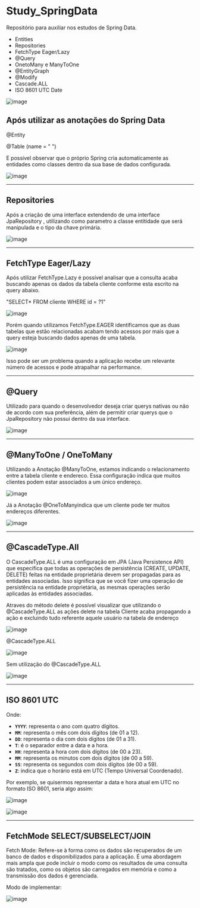 # Study_SpringData
Repositório para auxiliar nos estudos de Spring Data.

-  Entities
-  Repositories
-  FetchType Eager/Lazy
-  @Query
-  OnetoMany e ManyToOne
-  @EntityGraph
-  @Modify
-  Cascade.ALL
-  ISO 8601 UTC Date

![image](https://github.com/Viniciusalves16/Study_SpringData/assets/103587422/c3e12a51-6279-46e8-9737-c93b171bdae8)

Após utilizar as anotações do Spring Data 
-----------------------------------------
@Entity

@Table (name = " ")

E possível observar que o próprio Spring cria automaticamente as entidades como classes dentro da sua base de dados configurada.

![image](https://github.com/Viniciusalves16/Study_SpringData/assets/103587422/85e28f96-3e0f-456f-8400-e162f675bad7)

-------------
Repositories 
--------------
Após a criação de uma interface extendendo de uma interface JpaRepository , utilizando como parametro a classe entitidade que será manipulada e o tipo da chave primária.

![image](https://github.com/Viniciusalves16/Study_SpringData/assets/103587422/834674ed-beaa-4dd9-af21-786d4f9ba9ad)

--------------------
FetchType Eager/Lazy
---------------------
Após utilizar FetchType.Lazy é possível analisar que a consulta acaba buscando apenas os dados da tabela cliente conforme esta escrito na query abaixo.

"SELECT* FROM cliente WHERE id = ?1"

![image](https://github.com/Viniciusalves16/Study_SpringData/assets/103587422/41fa5253-88e3-4ba6-9a0d-16964373c64f)

Porém quando utilizamos FetchType.EAGER identificamos que as duas tabelas que estão relacionadas acabam tendo acessos por mais que a query esteja buscando dados apenas de uma tabela.

![image](https://github.com/Viniciusalves16/Study_SpringData/assets/103587422/15265a4f-e3cd-43b6-b9a6-4dc2657301df)

Isso pode ser um problema quando a aplicação recebe um relevante número de acessos e pode atrapalhar na performance.

--------------------
@Query
---------------------
Utilizado para quando o desenvolvedor deseja criar querys nativas ou não de acordo com sua preferência, além de permitir criar querys que o JpaRepository não possui dentro da sua interface.

![image](https://github.com/Viniciusalves16/Study_SpringData/assets/103587422/ae4b81ca-d36e-4b23-b8dc-2d949689fe56)

--------------------
@ManyToOne / OneToMany
---------------------
Utilizando a Anotação @ManyToOne, estamos indicando o relacionamento entre a tabela cliente e endereco. Essa configuração indica que muitos clientes podem estar associados a um único endereço.

![image](https://github.com/Viniciusalves16/Study_SpringData/assets/103587422/73793e3d-2b9e-43ac-b569-adb8dbada339)


Já a Anotação @OneToManyindica que um cliente pode ter muitos endereços diferentes. 

![image](https://github.com/Viniciusalves16/Study_SpringData/assets/103587422/04c75d73-52f2-4426-a231-8c46d7a0d75b)

---------------------
@CascadeType.All
---------------------

O CascadeType.ALL é uma configuração em JPA (Java Persistence API) que especifica que todas as operações de persistência (CREATE, UPDATE, DELETE) feitas na entidade proprietária devem ser propagadas para as entidades associadas. Isso significa que se você fizer uma operação de persistência na entidade proprietária, as mesmas operações serão aplicadas às entidades associadas.

Atraves do método delete é possível visualizar que utilizando o @CascadeType.ALL  as ações delete na tabela Cliente acaba propagando a ação e excluindo tudo referente aquele usuário na tabela de endereço

![image](https://github.com/Viniciusalves16/Study_SpringData/assets/103587422/ae633923-8812-4ae7-aaef-8d3d118941eb)



@CascadeType.ALL

![image](https://github.com/Viniciusalves16/Study_SpringData/assets/103587422/56309f8e-d5ed-4ef5-82ec-3e93979c1f2f)

Sem utilização do @CascadeType.ALL

![image](https://github.com/Viniciusalves16/Study_SpringData/assets/103587422/2d1fe8a0-9144-4fb8-a7e0-b47457a85136)


---------------------
ISO 8601 UTC 
---------------------

Onde:

- **`YYYY`**: representa o ano com quatro dígitos.
- **`MM`**: representa o mês com dois dígitos (de 01 a 12).
- **`DD`**: representa o dia com dois dígitos (de 01 a 31).
- **`T`**: é o separador entre a data e a hora.
- **`HH`**: representa a hora com dois dígitos (de 00 a 23).
- **`MM`**: representa os minutos com dois dígitos (de 00 a 59).
- **`SS`**: representa os segundos com dois dígitos (de 00 a 59).
- **`Z`**: indica que o horário está em UTC (Tempo Universal Coordenado).

Por exemplo, se quisermos representar a data e hora atual em UTC no formato ISO 8601, seria algo assim:


![image](https://github.com/Viniciusalves16/Study_SpringData/assets/103587422/998d16a9-c672-48dd-8e84-436d2496a795)




![image](https://github.com/Viniciusalves16/Study_SpringData/assets/103587422/e5e9b1fe-67e2-41c9-83bb-320ccb83f4a0)


---------------------
FetchMode SELECT/SUBSELECT/JOIN
---------------------

Fetch Mode: Refere-se à forma como os dados são recuperados de um banco de dados e disponibilizados para a aplicação. É uma abordagem mais ampla que pode incluir o modo como os resultados de uma consulta são tratados, como os objetos são carregados em memória e como a transmissão dos dados é gerenciada.

Modo de implementar:

![image](https://github.com/Viniciusalves16/Study_SpringData/assets/103587422/38790f38-1736-4df0-8cda-9215911999d9)

